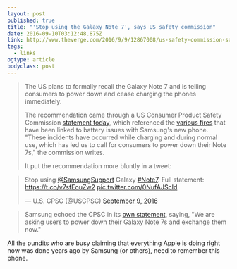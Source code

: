 ```yaml
---
layout: post 
published: true 
title: "'Stop using the Galaxy Note 7', says US safety commission" 
date: 2016-09-10T03:12:48.875Z 
link: http://www.theverge.com/2016/9/9/12867008/us-safety-commission-says-stop-using-samsung-galaxy-note-7 
tags:
  - links
ogtype: article 
bodyclass: post 
---
```


> The US plans to formally recall the Galaxy Note 7 and is telling consumers to power down and cease charging the phones immediately.
> 
> The recommendation came through a US Consumer Product Safety Commission [statement today](http://www.cpsc.gov/Newsroom/Press-Statements/Press-Statement-from-the-US-Consumer-Product-Safety-Commission-Regarding-the-Samsung-Galaxy-Note7/), which referenced the [various fires](http://www.theverge.com/2016/9/8/12855352/samsung-note-7-recall-fires) that have been linked to battery issues with Samsung's new phone. "These incidents have occurred while charging and during normal use, which has led us to call for consumers to power down their Note 7s," the commission writes.
> 
> It put the recommendation more bluntly in a tweet:

<blockquote class="twitter-tweet" data-lang="en"><p lang="en" dir="ltr">Stop using <a href="https://twitter.com/SamsungSupport">@SamsungSupport</a> Galaxy <a href="https://twitter.com/hashtag/Note7?src=hash">#Note7</a>. Full statement: <a href="https://t.co/v7sfEouZw2">https://t.co/v7sfEouZw2</a> <a href="https://t.co/0NufAJScId">pic.twitter.com/0NufAJScId</a></p>&mdash; U.S. CPSC (@USCPSC) <a href="https://twitter.com/USCPSC/status/774338718391934980">September 9, 2016</a></blockquote> <script async src="//platform.twitter.com/widgets.js" charset="utf-8"></script>

> Samsung echoed the CPSC in its [own statement](http://news.samsung.com/us/2016/09/09/samsung-confirms-engagement-with-cpsc-consumer-product-safety-commission-in-response-to-note7-battery-issue/), saying, "We are asking users to power down their Galaxy Note 7s and exchange them now."

All the pundits who are busy claiming that everything Apple is doing right now was done years ago by Samsung (or others), need to remember this phone.
